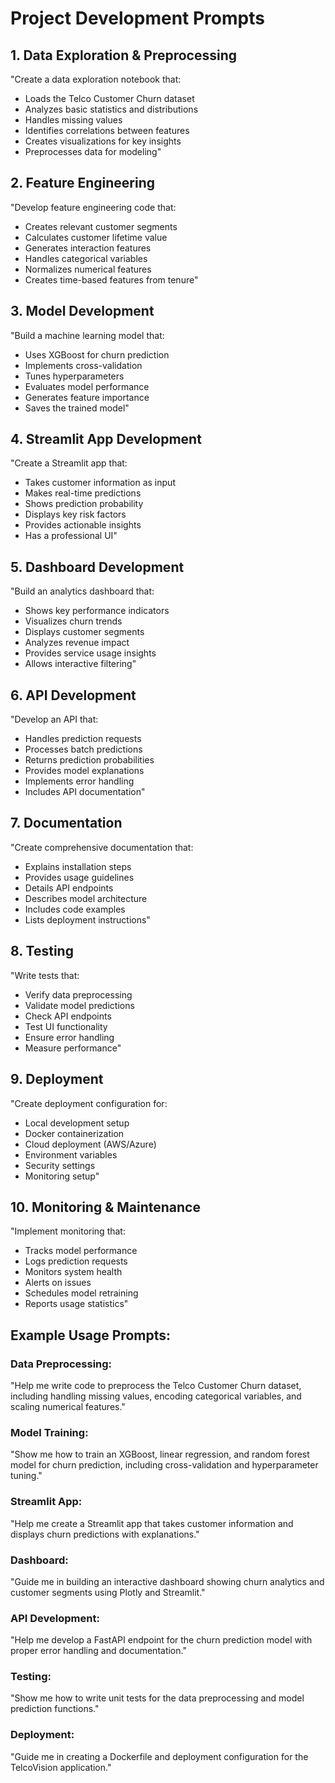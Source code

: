 # Project Development Prompts

## 1. Data Exploration & Preprocessing
"Create a data exploration notebook that:
- Loads the Telco Customer Churn dataset
- Analyzes basic statistics and distributions
- Handles missing values
- Identifies correlations between features
- Creates visualizations for key insights
- Preprocesses data for modeling"

## 2. Feature Engineering
"Develop feature engineering code that:
- Creates relevant customer segments
- Calculates customer lifetime value
- Generates interaction features
- Handles categorical variables
- Normalizes numerical features
- Creates time-based features from tenure"

## 3. Model Development
"Build a machine learning model that:
- Uses XGBoost for churn prediction
- Implements cross-validation
- Tunes hyperparameters
- Evaluates model performance
- Generates feature importance
- Saves the trained model"

## 4. Streamlit App Development
"Create a Streamlit app that:
- Takes customer information as input
- Makes real-time predictions
- Shows prediction probability
- Displays key risk factors
- Provides actionable insights
- Has a professional UI"

## 5. Dashboard Development
"Build an analytics dashboard that:
- Shows key performance indicators
- Visualizes churn trends
- Displays customer segments
- Analyzes revenue impact
- Provides service usage insights
- Allows interactive filtering"

## 6. API Development
"Develop an API that:
- Handles prediction requests
- Processes batch predictions
- Returns prediction probabilities
- Provides model explanations
- Implements error handling
- Includes API documentation"

## 7. Documentation
"Create comprehensive documentation that:
- Explains installation steps
- Provides usage guidelines
- Details API endpoints
- Describes model architecture
- Includes code examples
- Lists deployment instructions"

## 8. Testing
"Write tests that:
- Verify data preprocessing
- Validate model predictions
- Check API endpoints
- Test UI functionality
- Ensure error handling
- Measure performance"

## 9. Deployment
"Create deployment configuration for:
- Local development setup
- Docker containerization
- Cloud deployment (AWS/Azure)
- Environment variables
- Security settings
- Monitoring setup"

## 10. Monitoring & Maintenance
"Implement monitoring that:
- Tracks model performance
- Logs prediction requests
- Monitors system health
- Alerts on issues
- Schedules model retraining
- Reports usage statistics"

## Example Usage Prompts:

### Data Preprocessing:
"Help me write code to preprocess the Telco Customer Churn dataset, including handling missing values, encoding categorical variables, and scaling numerical features."

### Model Training:
"Show me how to train an XGBoost, linear regression, and random forest model for churn prediction, including cross-validation and hyperparameter tuning."

### Streamlit App:
"Help me create a Streamlit app that takes customer information and displays churn predictions with explanations."

### Dashboard:
"Guide me in building an interactive dashboard showing churn analytics and customer segments using Plotly and Streamlit."

### API Development:
"Help me develop a FastAPI endpoint for the churn prediction model with proper error handling and documentation."

### Testing:
"Show me how to write unit tests for the data preprocessing and model prediction functions."

### Deployment:
"Guide me in creating a Dockerfile and deployment configuration for the TelcoVision application."

